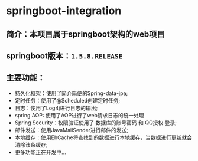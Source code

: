 # springboot-integration

## 简介：本项目属于springboot架构的web项目

## springboot版本：`1.5.8.RELEASE`

## 主要功能：

* 持久化框架：使用了简介简便的Spring-data-jpa;
* 定时任务：使用了@Scheduled创建定时任务;
* 日志：使用了Log4j进行日志的输出;
* spring AOP: 使用了AOP进行了web请求日志的统一处理
* Spring Security：权限验证使用了 数据库的账号密码 和 QQ授权 登录;
* 邮件发送：使用JavaMailSender进行邮件的发送;
* 本地缓存：使用EhCache将查找到的数据进行本地缓存，当数据进行更新就会清除该条缓存;
* 更多功能正在开发中...
